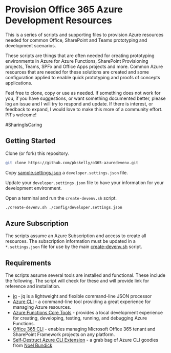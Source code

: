 # Provision Office 365 Azure Development Resources

This is a series of scripts and supporting files to provision Azure resources needed for common Office, SharePoint and Teams prototyping and development scenarios.

These scripts are things that are often needed for creating prototyping environments in Azure for Azure Functions, SharePoint Provisioning projects, Teams, SPFx and Office Apps projects and more.  Common Azure resources that are needed for these solutions are created and some configuration applied to enable quick prototyping and proofs of concepts applications.

Feel free to clone, copy or use as needed.  If something does not work for you, if you have suggestions, or want something documented better, please log an issue and I will try to respond and update.   If there is interest, or feedback to expand, I would love to make this more of a community effort. PR's welcome!

#SharingIsCaring

## Getting Started

Clone (or fork) this repository.

```bash
git clone https://github.com/pkskelly/o365-azuredevenv.git
```

Copy [sample.settings.json](./config/sample.settings.json) a ```developer.settings.json``` file.

Update your ```developer.settings.json``` file to have your information for your development environment.  

Open a terminal and run the ```create-devenv.sh``` script.

```bash
./create-devenv.sh ./config/developer.settings.json
```

## Azure Subscription

The scripts assume an Azure Subscription and access to create all resources.  The subscription information must be updated in a ```*.settings.json``` file for use by the main [create-devenv.sh](./create-devenv.sh) script.

## Requirements

The scripts assume several tools are installed and functional.  These include the following.  The script will check for these and will provide link for reference and installation.

* [jq](https://stedolan.github.io/jq/) - jq is a lightweight and flexible command-line JSON processor 
* [Azure CLI](https://docs.microsoft.com/en-us/cli/azure/install-azure-cli?view=azure-cli-latest) - a command-line tool providing a great experience for managing Azure resources.
* [Azure Functions Core Tools](https://github.com/Azure/azure-functions-core-tools) - provides a local development experience for creating, developing, testing, running, and debugging Azure Functions.
* [Office 365 CLI](https://pnp.github.io/office365-cli/) - enables managing Microsoft Office 365 tenant and SharePoint Framework projects on any platform.
* [Self-Destruct Azure CLI Extension](https://github.com/noelbundick/azure-cli-extension-noelbundick) - a grab bag of Azure CLI goodies from [Noel Bundick](https://www.noelbundick.com/)

